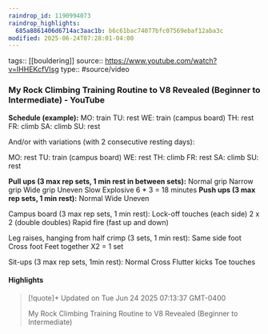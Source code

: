 ```yaml
---
raindrop_id: 1190994073
raindrop_highlights:
  685a8861406d6714ac3aac1b: b6c61bac74077bfc07569ebaf12aba3c
modified: 2025-06-24T07:28:01-04:00
---
```


tags:: [[bouldering]]
source:: https://www.youtube.com/watch?v=IHHEKcfVIsg
type:: #source/video 

### My Rock Climbing Training Routine to V8 Revealed (Beginner to Intermediate) - YouTube



**Schedule (example):** 
MO: train
TU: rest
WE: train (campus board)
TH: rest
FR: climb
SA: climb
SU: rest

And/or with variations (with 2 consecutive resting days):

MO: rest
TU: train (campus board)
WE: rest
TH: climb
FR: rest
SA: climb
SU: rest

**Pull ups (3 max rep sets, 1 min rest in between sets):**
Normal grip
Narrow grip
Wide grip
Uneven 
Slow
Explosive
6 * 3  = 18 minutes
**Push ups (3 max rep sets, 1 min rest):**
Normal
Wide
Uneven

Campus board (3 max rep sets, 1 min rest):
Lock-off touches (each side)
2 x 2 (double doubles)
Rapid fire (fast up and down)

Leg raises, hanging from half crimp (3 sets, 1 min rest):
Same side foot
Cross foot 
Feet together
X2 = 1 set

Sit-ups (3 max rep sets, 1min rest):
Normal 
Cross 
Flutter kicks
Toe touches


#### Highlights

> [!quote]+ Updated on Tue Jun 24 2025 07:13:37 GMT-0400
>
> My Rock Climbing Training Routine to V8 Revealed (Beginner to Intermediate)
